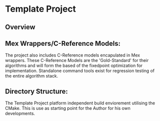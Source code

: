 # Template Project #

## Overview ##


## Mex Wrappers/C-Reference Models: ##
The project also includes C-Reference models encapulated in Mex wrappers. These C-Reference Models are the 'Gold-Standard' for their algorithms and will form the based of the fixedpoint optimization for implementation. Standalone command tools exist for regression testing of the entire algorithm stack.

## Directory Structure: ##

The Template Project platform independent build enviorement utilising the CMake. This is use as starting point for the Author for his own developments. 

